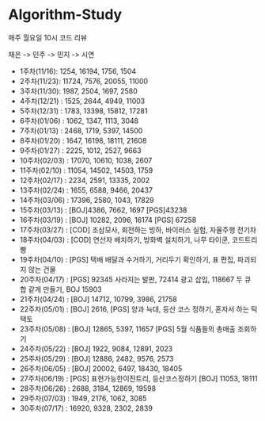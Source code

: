 # Algorithm-Study
매주 월요일 10시 코드 리뷰

채은 -> 민주 -> 민지 -> 시연

- 1주차(11/16): 1254, 16194, 1756, 1504
- 2주차(11/23): 11724, 7576, 20055, 11000
- 3주차(11/30): 1987, 2504, 1697, 2580
- 4주차(12/21) : 1525, 2644, 4949, 11003
- 5주차(12/31) : 1783, 13398, 15812, 17281
- 6주차(01/06) : 1062, 1347, 1113, 3048
- 7주차(01/13) : 2468, 1719, 5397, 14500
- 8주차(01/20) : 1647, 16198, 18111, 21608
- 9주차(01/27) : 2225, 1012, 2527, 9663
- 10주차(02/03) : 17070, 10610, 1038, 2607
- 11주차(02/10) : 11054, 14502, 14503, 1759
- 12주차(02/17) : 2234, 2591, 13335, 2002
- 13주차(02/24) : 1655, 6588, 9466, 20437
- 14주차(03/06) : 17396, 2580, 1043, 17829
- 15주차(03/13) : [BOJ]4386, 7662, 1697 [PGS]43238
- 16주차(03/19) : [BOJ] 10282, 2096, 16174 [PGS] 67258
- 17주차(03/27) : [COD] 조삼모사, 회전하는 빙하, 바이러스 실험, 자율주행 전기차
- 18주차(04/03) : [COD] 연산자 배치하기, 방화벽 설치하기, 나무 타이쿤, 코드트리빵
- 19주차(04/10) : [PGS] 택배 배달과 수거하기, 거리두기 확인하기, 표 편집, 파괴되지 않는 건물
- 20주차(04/17) : [PGS] 92345 사라지는 발판, 72414 광고 삽입, 118667 두 큐 합 같게 만들기, BOJ 15903
- 21주차(04/24) : [BOJ] 14712, 10799, 3986, 21758
- 22주차(05/01) : [BOJ] 2616, [PGS] 양과 늑대, 등산 코스 정하기, 혼자서 하는 틱택토 
- 23주차(05/08) : [BOJ] 12865, 5397, 11657 [PGS] 5월 식품들의 총매출 조회하기
- 24주차(05/22) : [BOJ] 1922, 9084, 12891, 2023
- 25주차(05/29) : [BOJ] 12886, 2482, 9576, 2573
- 26주차(06/05) : [BOJ] 20002, 6497, 18430, 18405
- 27주차(06/19) : [PGS] 표현가능한이진트리, 등산코스정하기 [BOJ] 11053, 18111
- 28주차(06/26) : 2688, 3184, 12869, 19598
- 29주차(07/03) : 1949, 2176, 1062, 3085
- 30주차(07/17) : 16920, 9328, 2302, 2839
